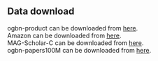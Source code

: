## Data download
ogbn-product can be downloaded from [here](https://v50tome-my.sharepoint.com/:f:/g/personal/lsq_v50tome_onmicrosoft_com/EkMKM8-9Mz5FpA_weM7hp_EBrDr8F2jtPSrX6rt8QIsuWQ).  
Amazon can be downloaded from [here](https).  
MAG-Scholar-C can be downloaded from [here](https://v50tome-my.sharepoint.com/:f:/g/personal/lsq_v50tome_onmicrosoft_com/EgV5_AHINy9HiEysga07hwEBpDge2d-YIwAJP3yRhcSVSg).  
ogbn-papers100M can be downloaded from [here](https).

